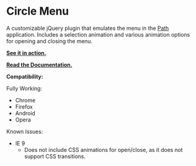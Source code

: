﻿Circle Menu
===========

A customizable jQuery plugin that emulates the menu in the [Path][] application.  Includes a 
selection animation and various animation options for opening and closing the menu.

**[See it in action.][demo]**

**[Read the Documentation.][docs]**

**Compatibility:**

Fully Working:

* Chrome
* Firefox
* Android
* Opera

Known Issues:

* IE 9 
  * Does not include CSS animations for open/close, as it does not support CSS transitions.

[Path]: https://path.com/
[demo]: http://zikes.github.com/circle-menu/examples/
[docs]: http://zikes.github.com/circle-menu/